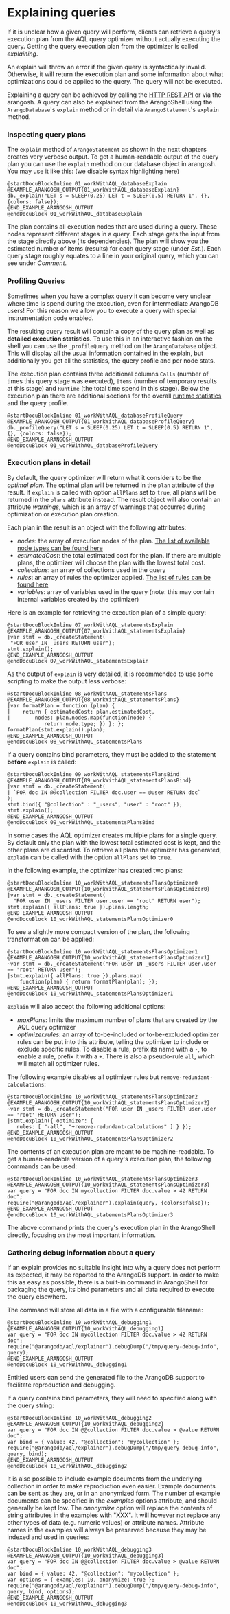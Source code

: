 Explaining queries
==================

If it is unclear how a given query will perform, clients can retrieve a query's execution plan 
from the AQL query optimizer without actually executing the query. Getting the query execution 
plan from the optimizer is called *explaining*.

An explain will throw an error if the given query is syntactically invalid. Otherwise, it will
return the execution plan and some information about what optimizations could be applied to
the query. The query will not be executed.

Explaining a query can be achieved by calling the [HTTP REST API](../../HTTP/AqlQuery/index.html)
or via the arangosh.
A query can also be explained from the ArangoShell using the `ArangoDatabase`'s `explain` method
or in detail via `ArangoStatement`'s `explain` method.


### Inspecting query plans

The `explain` method of `ArangoStatement` as shown in the next chapters creates very verbose output.
To get a human-readable output of the query plan you can use the `explain` method on our database
object in arangosh. You may use it like this: (we disable syntax highlighting here)

    @startDocuBlockInline 01_workWithAQL_databaseExplain
    @EXAMPLE_ARANGOSH_OUTPUT{01_workWithAQL_databaseExplain}
    db._explain("LET s = SLEEP(0.25) LET t = SLEEP(0.5) RETURN 1", {}, {colors: false});
    @END_EXAMPLE_ARANGOSH_OUTPUT
    @endDocuBlock 01_workWithAQL_databaseExplain

The plan contains all execution nodes that are used during a query. These nodes represent different
stages in a query. Each stage gets the input from the stage directly above (its dependencies). 
The plan will show you the estimated number of items (results) for each query stage (under _Est._). Each
query stage roughly equates to a line in your original query, which you can see under _Comment_.


### Profiling Queries 

Sometimes when you have a complex query it can become very unclear where time is spend during the execution, 
even for intermediate ArangoDB users! For this reason we allow you to execute a query with special instrumentation
code enabled. 

The resulting query result will contain a copy of the query plan as well as __detailed execution statistics__.
To use this in an interactive fashion on the shell you can use the `_profileQuery` method
on the `ArangoDatabase` object. This will display all the usual information contained in the explain,
but additionally you get all the statistics, the query profile and per node stats. 

The execution plan contains three additional columns `Calls` (number of times this query stage was executed), 
`Items` (number of temporary results at this stage) and `Runtime` (the total time spend in this stage). Below the 
execution plan there are additional sections for the overall [runtime statistics](QueryStatistics.md) and the query
profile.


    @startDocuBlockInline 01_workWithAQL_databaseProfileQuery
    @EXAMPLE_ARANGOSH_OUTPUT{01_workWithAQL_databaseProfileQuery}
    db._profileQuery("LET s = SLEEP(0.25) LET t = SLEEP(0.5) RETURN 1", {}, {colors: false});
    @END_EXAMPLE_ARANGOSH_OUTPUT
    @endDocuBlock 01_workWithAQL_databaseProfileQuery


### Execution plans in detail

By default, the query optimizer will return what it considers to be the *optimal plan*. The
optimal plan will be returned in the `plan` attribute of the result. If `explain` is
called with option `allPlans` set to `true`, all plans will be returned in the `plans`
attribute instead. The result object will also contain an attribute *warnings*, which 
is an array of warnings that occurred during optimization or execution plan creation.

Each plan in the result is an object with the following attributes:
- *nodes*: the array of execution nodes of the plan. [The list of available node types
   can be found here](Optimizer.md)
- *estimatedCost*: the total estimated cost for the plan. If there are multiple
  plans, the optimizer will choose the plan with the lowest total cost.
- *collections*: an array of collections used in the query
- *rules*: an array of rules the optimizer applied. [The list of rules can be 
  found here](Optimizer.md)
- *variables*: array of variables used in the query (note: this may contain
  internal variables created by the optimizer)

Here is an example for retrieving the execution plan of a simple query:

    @startDocuBlockInline 07_workWithAQL_statementsExplain
    @EXAMPLE_ARANGOSH_OUTPUT{07_workWithAQL_statementsExplain}
    |var stmt = db._createStatement(
     "FOR user IN _users RETURN user");
    stmt.explain();
    @END_EXAMPLE_ARANGOSH_OUTPUT
    @endDocuBlock 07_workWithAQL_statementsExplain

As the output of `explain` is very detailed, it is recommended to use some
scripting to make the output less verbose:

    @startDocuBlockInline 08_workWithAQL_statementsPlans
    @EXAMPLE_ARANGOSH_OUTPUT{08_workWithAQL_statementsPlans}
    |var formatPlan = function (plan) {
    |    return { estimatedCost: plan.estimatedCost,
    |        nodes: plan.nodes.map(function(node) {
                return node.type; }) }; };
    formatPlan(stmt.explain().plan);
    @END_EXAMPLE_ARANGOSH_OUTPUT
    @endDocuBlock 08_workWithAQL_statementsPlans

If a query contains bind parameters, they must be added to the statement **before**
`explain` is called:

    @startDocuBlockInline 09_workWithAQL_statementsPlansBind
    @EXAMPLE_ARANGOSH_OUTPUT{09_workWithAQL_statementsPlansBind}
    |var stmt = db._createStatement(
    | `FOR doc IN @@collection FILTER doc.user == @user RETURN doc`
    );
    stmt.bind({ "@collection" : "_users", "user" : "root" });
    stmt.explain();
    @END_EXAMPLE_ARANGOSH_OUTPUT
    @endDocuBlock 09_workWithAQL_statementsPlansBind

In some cases the AQL optimizer creates multiple plans for a single query. By default
only the plan with the lowest total estimated cost is kept, and the other plans are
discarded. To retrieve all plans the optimizer has generated, `explain` can be called
with the option `allPlans` set to `true`.

In the following example, the optimizer has created two plans:

    @startDocuBlockInline 10_workWithAQL_statementsPlansOptimizer0
    @EXAMPLE_ARANGOSH_OUTPUT{10_workWithAQL_statementsPlansOptimizer0}
    |var stmt = db._createStatement(
      "FOR user IN _users FILTER user.user == 'root' RETURN user");
    stmt.explain({ allPlans: true }).plans.length;
    @END_EXAMPLE_ARANGOSH_OUTPUT
    @endDocuBlock 10_workWithAQL_statementsPlansOptimizer0

To see a slightly more compact version of the plan, the following transformation can be applied:

    @startDocuBlockInline 10_workWithAQL_statementsPlansOptimizer1
    @EXAMPLE_ARANGOSH_OUTPUT{10_workWithAQL_statementsPlansOptimizer1}
    ~var stmt = db._createStatement("FOR user IN _users FILTER user.user == 'root' RETURN user");
    |stmt.explain({ allPlans: true }).plans.map(
        function(plan) { return formatPlan(plan); });
    @END_EXAMPLE_ARANGOSH_OUTPUT
    @endDocuBlock 10_workWithAQL_statementsPlansOptimizer1

`explain` will also accept the following additional options:
- *maxPlans*: limits the maximum number of plans that are created by the AQL query optimizer
- *optimizer.rules*: an array of to-be-included or to-be-excluded optimizer rules
  can be put into this attribute, telling the optimizer to include or exclude
  specific rules. To disable a rule, prefix its name with a `-`, to enable a rule, prefix it
  with a `+`. There is also a pseudo-rule `all`, which will match all optimizer rules.

The following example disables all optimizer rules but `remove-redundant-calculations`:

    @startDocuBlockInline 10_workWithAQL_statementsPlansOptimizer2
    @EXAMPLE_ARANGOSH_OUTPUT{10_workWithAQL_statementsPlansOptimizer2}
    ~var stmt = db._createStatement("FOR user IN _users FILTER user.user == 'root' RETURN user");
    |stmt.explain({ optimizer: {
       rules: [ "-all", "+remove-redundant-calculations" ] } });
    @END_EXAMPLE_ARANGOSH_OUTPUT
    @endDocuBlock 10_workWithAQL_statementsPlansOptimizer2


The contents of an execution plan are meant to be machine-readable. To get a human-readable
version of a query's execution plan, the following commands can be used:

    @startDocuBlockInline 10_workWithAQL_statementsPlansOptimizer3
    @EXAMPLE_ARANGOSH_OUTPUT{10_workWithAQL_statementsPlansOptimizer3}
    var query = "FOR doc IN mycollection FILTER doc.value > 42 RETURN doc";
    require("@arangodb/aql/explainer").explain(query, {colors:false});
    @END_EXAMPLE_ARANGOSH_OUTPUT
    @endDocuBlock 10_workWithAQL_statementsPlansOptimizer3

The above command prints the query's execution plan in the ArangoShell directly, focusing
on the most important information.


### Gathering debug information about a query

If an explain provides no suitable insight into why a query does not perform as
expected, it may be reported to the ArangoDB support. In order to make this as easy
as possible, there is a built-in command in ArangoShell for packaging the query, its
bind parameters and all data required to execute the query elsewhere.

The command will store all data in a file with a configurable filename:

    @startDocuBlockInline 10_workWithAQL_debugging1
    @EXAMPLE_ARANGOSH_OUTPUT{10_workWithAQL_debugging1}
    var query = "FOR doc IN mycollection FILTER doc.value > 42 RETURN doc";
    require("@arangodb/aql/explainer").debugDump("/tmp/query-debug-info", query);
    @END_EXAMPLE_ARANGOSH_OUTPUT
    @endDocuBlock 10_workWithAQL_debugging1

Entitled users can send the generated file to the ArangoDB support to facilitate 
reproduction and debugging.

If a query contains bind parameters, they will need to specified along with the query
string:
    
    @startDocuBlockInline 10_workWithAQL_debugging2
    @EXAMPLE_ARANGOSH_OUTPUT{10_workWithAQL_debugging2}
    var query = "FOR doc IN @@collection FILTER doc.value > @value RETURN doc";
    var bind = { value: 42, "@collection": "mycollection" };
    require("@arangodb/aql/explainer").debugDump("/tmp/query-debug-info", query, bind);
    @END_EXAMPLE_ARANGOSH_OUTPUT
    @endDocuBlock 10_workWithAQL_debugging2

It is also possible to include example documents from the underlying collection in
order to make reproduction even easier. Example documents can be sent as they are, or
in an anonymized form. The number of example documents can be specified in the *examples*
options attribute, and should generally be kept low. The *anonymize* option will replace
the contents of string attributes in the examples with "XXX". It will however not 
replace any other types of data (e.g. numeric values) or attribute names. Attribute
names in the examples will always be preserved because they may be indexed and used in
queries:
    
    @startDocuBlockInline 10_workWithAQL_debugging3
    @EXAMPLE_ARANGOSH_OUTPUT{10_workWithAQL_debugging3}
    var query = "FOR doc IN @@collection FILTER doc.value > @value RETURN doc";
    var bind = { value: 42, "@collection": "mycollection" };
    var options = { examples: 10, anonymize: true };
    require("@arangodb/aql/explainer").debugDump("/tmp/query-debug-info", query, bind, options);
    @END_EXAMPLE_ARANGOSH_OUTPUT
    @endDocuBlock 10_workWithAQL_debugging3

